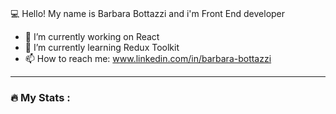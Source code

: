 ### 
💻 Hello!  My name is Barbara Bottazzi and i'm Front End developer

- 🔭 I’m currently working on React
- 🌱 I’m currently learning Redux Toolkit
- 📫 How to reach me: www.linkedin.com/in/barbara-bottazzi

---

### :fire: My Stats :
